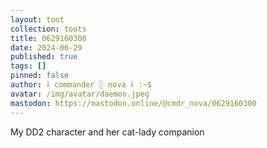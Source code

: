 ```yaml
---
layout: toot
collection: toots
title: 0629160300
date: 2024-06-29
published: true
tags: []
pinned: false
author: ⸸ commander ░ nova ⸸ :~$
avatar: /img/avatar/daemon.jpeg
mastodon: https://mastodon.online/@cmdr_nova/0629160300
---
```


My DD2 character and her cat-lady companion
